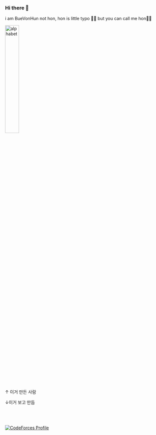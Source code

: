 ### Hi there 👋

i am BueVonHun not hon, hon is little typo 🤣😂 but you can call me hon🍩🙃

<a href="http://uhs-alphabet.com"><img src="http://uhs-alphabet.com/api/getSVG?stuID=20180647" alt="alphabet" width="30%" height="30%"/></a> 

↑ 이거 만든 사람


↓이거 보고 만듬
<br><br><br><br>

[![CodeForces Profile](https://cf.leed.at?id=BueVonHun)](https://codeforces.com/profile/BueVonHun)

<!--
**Bue-von-hon/Bue-von-hon** is a ✨ _special_ ✨ repository because its `README.md` (this file) appears on your GitHub profile.


Here are some ideas to get you started:

- 🔭 I’m currently working on ...
- 🌱 I’m currently learning ...
- 👯 I’m looking to collaborate on ...
- 🤔 I’m looking for help with ...
- 💬 Ask me about ...
- 📫 How to reach me: ...
- 😄 Pronouns: ...
- ⚡ Fun fact: ...
-->
